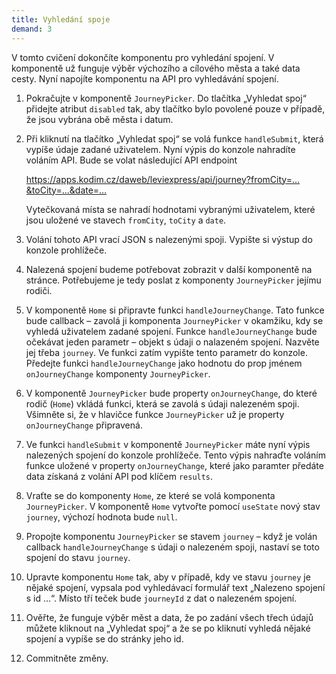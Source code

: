 ```yaml
---
title: Vyhledání spoje
demand: 3
---
```


V tomto cvičení dokončíte komponentu pro vyhledání spojení. V komponentě už funguje výběr výchozího a cílového města a také data cesty. Nyní napojíte komponentu
na API pro vyhledávání spojení.

1. Pokračujte v komponentě `JourneyPicker`. Do tlačítka „Vyhledat spoj“ přidejte atribut `disabled` tak, aby tlačítko bylo povolené pouze v případě, že jsou vybrána obě města i datum.
1. Při kliknutí na tlačítko „Vyhledat spoj“ se volá funkce `handleSubmit`, která vypíše údaje zadané uživatelem. Nyní výpis do konzole nahradíte voláním API. Bude se volat následující API endpoint

   https://apps.kodim.cz/daweb/leviexpress/api/journey?fromCity=…&toCity=…&date=…

   Vytečkovaná místa se nahradí hodnotami vybranými uživatelem, které jsou uložené ve stavech `fromCity`, `toCity` a `date`.

1. Volání tohoto API vrací JSON s nalezenými spoji. Vypište si výstup do konzole prohlížeče.
1. Nalezená spojení budeme potřebovat zobrazit v další komponentě na stránce. Potřebujeme je tedy poslat z komponenty `JourneyPicker` jejímu rodiči.
1. V komponentě `Home` si připravte funkci `handleJourneyChange`. Tato funkce bude callback – zavolá ji komponenta `JourneyPicker` v okamžiku, kdy se vyhledá uživatelem zadané spojení. Funkce `handleJourneyChange` bude očekávat jeden parametr – objekt s údaji o nalazeném spojení. Nazvěte jej třeba `journey`. Ve funkci zatím vypište tento parametr do konzole. Předejte funkci `handleJourneyChange` jako hodnotu do prop jménem `onJourneyChange` komponenty `JourneyPicker`.
1. V komponentě `JourneyPicker` bude property `onJourneyChange`, do které rodič (`Home`) vkládá funkci, která se zavolá s údaji nalezeném spoji. Všimněte si, že v hlavičce funkce `JourneyPicker` už je property `onJourneyChange` připravená.
1. Ve funkci `handleSubmit` v komponentě `JourneyPicker` máte nyní výpis nalezených spojení do konzole prohlížeče. Tento výpis nahraďte voláním funkce uložené v property `onJourneyChange`, které jako paramter předáte data získaná z volání API pod klíčem `results`.
1. Vraťte se do komponenty `Home`, ze které se volá komponenta `JourneyPicker`. V komponentě `Home` vytvořte pomocí `useState` nový stav `journey`, výchozí hodnota bude `null`.
1. Propojte komponentu `JourneyPicker` se stavem `journey` – když je volán callback `handleJourneyChange` s údaji o nalezeném spoji, nastaví se toto spojení do stavu `journey`.
1. Upravte komponentu `Home` tak, aby v případě, kdy ve stavu `journey` je nějaké spojení, vypsala pod vyhledávací formulář text „Nalezeno spojení s id …“. Místo tří teček bude `journeyId` z dat o nalezeném spojení.
1. Ověřte, že funguje výběr měst a data, že po zadání všech třech údajů můžete kliknout na „Vyhledat spoj“ a že se po kliknutí vyhledá nějaké spojení a vypíše se do stránky jeho id.
1. Commitněte změny.
